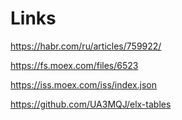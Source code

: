 # Links

https://habr.com/ru/articles/759922/

https://fs.moex.com/files/6523

https://iss.moex.com/iss/index.json

https://github.com/UA3MQJ/elx-tables

